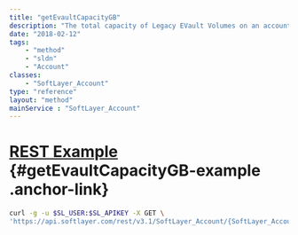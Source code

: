 ```yaml
---
title: "getEvaultCapacityGB"
description: "The total capacity of Legacy EVault Volumes on an account, in GB."
date: "2018-02-12"
tags:
    - "method"
    - "sldn"
    - "Account"
classes:
    - "SoftLayer_Account"
type: "reference"
layout: "method"
mainService : "SoftLayer_Account"
---
```


# [REST Example](#getEvaultCapacityGB-example) <a href="/article/rest/"><i class="fas fa-question"></i></a> {#getEvaultCapacityGB-example .anchor-link} 
```bash
curl -g -u $SL_USER:$SL_APIKEY -X GET \
'https://api.softlayer.com/rest/v3.1/SoftLayer_Account/{SoftLayer_AccountID}/getEvaultCapacityGB'
```
